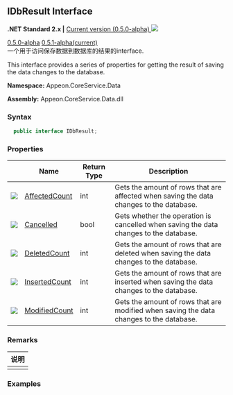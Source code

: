 ## **IDbResult Interface**

**.NET Standard 2.x |**  <a href="javascript:void(0)" class="dropdown">Current version (0.5.0-alpha) <img src="~/images/dropdown.png" class="dropdownpic"/></a>
<div class="otherversions"  value="versdiv">
<a href="javascript:void(0)">0.5.0-alpha</a>
<a href="javascript:void(0)">0.5.1-alpha(current)</a>
</div>
一个用于访问保存数据到数据库的结果的interface.

This interface provides a series of properties for getting the result of saving the data changes to the database.

**Namespace:** Appeon.CoreService.Data

**Assembly:** Appeon.CoreService.Data.dll


### **Syntax**

``` c#
  public interface IDbResult;
```

### **Properties**
|    | Name     |Return Type| Description     |
| -- |---|-----| ------ |
|![](~/images/property.jpeg)|[AffectedCount](Property/AffectedCount.html)|int|Gets the amount of rows that are affected when saving the data changes to the database.|
|![](~/images/property.jpeg)|[Cancelled](Property/Cancelled.html)|bool|Gets whether the operation is cancelled when saving the data changes to the database.|
|![](~/images/property.jpeg)|[DeletedCount](Property/DeletedCount.html)|int|Gets the amount of rows that are deleted when saving the data changes to the database.|
|![](~/images/property.jpeg)|[InsertedCount](Property/InsertedCount.html)|int|Gets the amount of rows that are inserted when saving the data changes to the database.|
|![](~/images/property.jpeg)|[ModifiedCount](Property/ModifiedCount.html)|int|Gets the amount of rows that are modified when saving the data changes to the database.|


### **Remarks**

| 说明 |
| ---- |
|      |




### **Examples**










